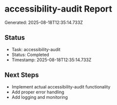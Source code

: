 # accessibility-audit Report

Generated: 2025-08-18T12:35:14.733Z

## Status
- Task: accessibility-audit
- Status: Completed
- Timestamp: 2025-08-18T12:35:14.733Z

## Next Steps
- Implement actual accessibility-audit functionality
- Add proper error handling
- Add logging and monitoring
